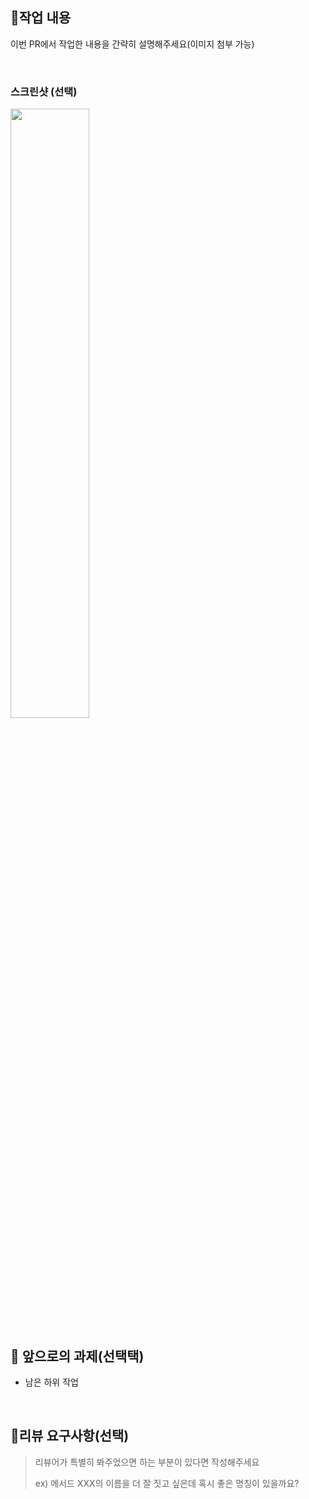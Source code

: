 ## 📝작업 내용

이번 PR에서 작업한 내용을 간략히 설명해주세요(이미지 첨부 가능)

  <br/>

### 스크린샷 (선택)

<img src="파일주소" width="50%" height="50%"/>

<br/>

## 🔧 앞으로의 과제(선택택)

- 남은 하위 작업

<br/>

## 💬리뷰 요구사항(선택)

> 리뷰어가 특별히 봐주었으면 하는 부분이 있다면 작성해주세요
>
> ex) 메서드 XXX의 이름을 더 잘 짓고 싶은데 혹시 좋은 명칭이 있을까요?
